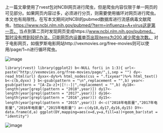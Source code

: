 上一篇文章使用了rvest包对NCBI网页进行爬虫，但是爬虫内容仅限于单一网页的可见部分。如果网页内容过多，必须进行分页，则需要使用循环对网页进行爬虫。
本文也有局限性。在写本文期间对NCBI的pubmed数据库进行流感病毒文献爬虫。https://www.ncbi.nlm.nih.gov/pubmed/?term=influenza+A+virus这是第一页，
当点到第二页时发现网页变成https://www.ncbi.nlm.nih.gov/pubmed。暂时没有想到较好办法，只能网页内设置单页出现items为200.减少爬虫次数。
对于电影网页，如俄罗斯电影网站http://vexmovies.org/free-movies则可以使用/page/1~n进行循环爬虫。

![image](https://github.com/MisgaXiong/Web-Spider/blob/master/%E4%BF%84%E7%BD%97%E6%96%AF%E7%94%B5%E5%BD%B1%E7%BD%91.png)


`library(rvest)
library(ggplot2)
b<-NULL
for(i in 1:3){
  url<-paste("http://vexmovies.org/free-movies/page/",i,sep = "")
  dy<-read_html(url)
  dyxx<-dy%>%
    html_nodes(css = ".fixyear")%>%
    html_text()
  b<-c(b,dyxx)
}
b<-gsub(pattern = "\n",replacement = "",b)
year<-gsub(pattern = "[A-Za-z]+|[!:-]|",replacement = "",b)
dy18<-length(year[grepl(pattern = "2018",year)])
dy17<-length(year[grepl(pattern = "2017",year)])
dy16<-length(year[grepl(pattern = "2016",year)])
dy15<-length(year[grepl(pattern = "2015",year)])
d<-c("2018年电影量","2017年电影量","2016年电影量","2015年电影量")
a<-c(dy18,dy17,dy16,dy15)
DY<-data.frame(d,a)
ggplot(DY,mapping=aes(x=d,y=a,fill=a))+geom_bar(stat = "identity")`


![image](https://github.com/MisgaXiong/Web-Spider/blob/master/Rplot02.png)
